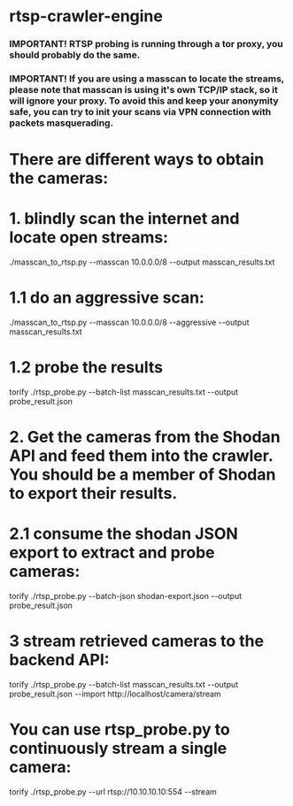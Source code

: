 # rtsp-crawler-engine

<h3>IMPORTANT! RTSP probing is running through a tor proxy, you should probably do the same.</h3>
<h3>IMPORTANT! If you are using a masscan to locate the streams, please note that masscan is using it's own TCP/IP stack, so it will ignore your proxy. To avoid this and keep your anonymity safe, you can try to init your scans via VPN connection with packets masquerading.</h3>

# There are different ways to obtain the cameras:
# 1. blindly scan the internet and locate open streams:
./masscan_to_rtsp.py --masscan 10.0.0.0/8 --output masscan_results.txt
# 1.1 do an aggressive scan:
./masscan_to_rtsp.py --masscan 10.0.0.0/8 --aggressive --output masscan_results.txt

# 1.2 probe the results
torify ./rtsp_probe.py --batch-list masscan_results.txt --output probe_result.json


# 2. Get the cameras from the Shodan API and feed them into the crawler. You should be a member of Shodan to export their results.

# 2.1 consume the shodan JSON export to extract and probe cameras:
torify ./rtsp_probe.py --batch-json shodan-export.json --output probe_result.json

# 3 stream retrieved cameras to the backend API:
torify ./rtsp_probe.py --batch-list masscan_results.txt --output probe_result.json --import http://localhost/camera/stream


# You can use rtsp_probe.py to continuously stream a single camera:
torify ./rtsp_probe.py --url rtsp://10.10.10.10:554 --stream
